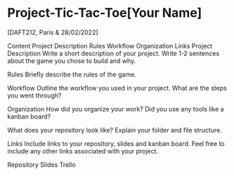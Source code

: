 # Project-Tic-Tac-Toe[Your Name]

[DAFT212, Paris & 28/02/2022]

Content
Project Description
Rules
Workflow
Organization
Links
Project Description
Write a short description of your project. Write 1-2 sentences about the game you chose to build and why.

Rules
Briefly describe the rules of the game.

Workflow
Outline the workflow you used in your project. What are the steps you went through?

Organization
How did you organize your work? Did you use any tools like a kanban board?

What does your repository look like? Explain your folder and file structure.

Links
Include links to your repository, slides and kanban board. Feel free to include any other links associated with your project.

Repository
Slides
Trello